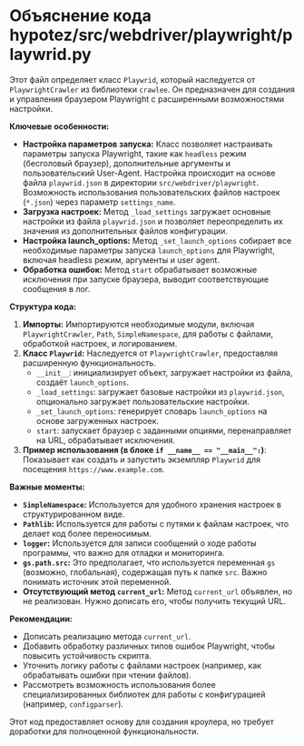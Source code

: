 # Объяснение кода hypotez/src/webdriver/playwright/playwrid.py

Этот файл определяет класс `Playwrid`, который наследуется от `PlaywrightCrawler` из библиотеки `crawlee`. Он предназначен для создания и управления браузером Playwright с расширенными возможностями настройки.

**Ключевые особенности:**

* **Настройка параметров запуска:** Класс позволяет настраивать параметры запуска Playwright, такие как `headless` режим (бесголовый браузер), дополнительные аргументы и пользовательский User-Agent.  Настройка происходит на основе файла `playwrid.json` в директории `src/webdriver/playwright`.  Возможность использования пользовательских файлов настроек (`*.json`) через параметр `settings_name`.
* **Загрузка настроек:** Метод `_load_settings` загружает основные настройки из файла `playwrid.json` и позволяет переопределить их значения из дополнительных файлов конфигурации.
* **Настройка launch_options:** Метод `_set_launch_options` собирает все необходимые параметры запуска `launch_options` для Playwright, включая headless режим, аргументы и user agent.
* **Обработка ошибок:** Метод `start` обрабатывает возможные исключения при запуске браузера, выводит соответствующие сообщения в лог.

**Структура кода:**

1. **Импорты:**  Импортируются необходимые модули, включая `PlaywrightCrawler`, `Path`, `SimpleNamespace`,  для работы с файлами, обработкой настроек, и логированием.
2. **Класс `Playwrid`:**  Наследуется от `PlaywrightCrawler`, предоставляя расширенную функциональность.
   - `__init__`: инициализирует объект, загружает настройки из файла, создаёт `launch_options`.
   - `_load_settings`: загружает базовые настройки из `playwrid.json`, опционально загружает пользовательские настройки.
   - `_set_launch_options`: генерирует словарь `launch_options` на основе загруженных настроек.
   - `start`: запускает браузер с заданными опциями, перенаправляет на URL,  обрабатывает исключения.
3. **Пример использования (в блоке `if __name__ == "__main__":`)**:  Показывает как создать и запустить экземпляр `Playwrid` для посещения `https://www.example.com`.

**Важные моменты:**

* **`SimpleNamespace`:**  Используется для удобного хранения настроек в структурированном виде.
* **`Pathlib`:**  Используется для работы с путями к файлам настроек, что делает код более переносимым.
* **`logger`:**  Используется для записи сообщений о ходе работы программы,  что важно для отладки и мониторинга.
* **`gs.path.src`:** Это предполагает, что используется переменная `gs` (возможно, глобальная), содержащая путь к папке `src`.  Важно понимать источник этой переменной.
* **Отсутствующий метод `current_url`:**  Метод `current_url` объявлен, но не реализован. Нужно дописать его, чтобы получить текущий URL.

**Рекомендации:**

* Дописать реализацию метода `current_url`.
* Добавить обработку различных типов ошибок Playwright, чтобы повысить устойчивость скрипта.
* Уточнить логику работы с файлами настроек (например, как обрабатывать ошибки при чтении файлов).
* Рассмотреть возможность использования более специализированных библиотек для работы с конфигурацией (например, `configparser`).

Этот код предоставляет основу для создания кроулера, но требует доработки для полноценной функциональности.